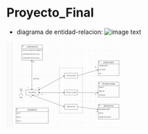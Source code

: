 # Proyecto_Final

- diagrama de entidad-relacion:
![image text](https://media.makeameme.org/created/este-proyecto-esta.jpg)

<img height="200" src="./diagrama-entidad-relacion.jpg" />
